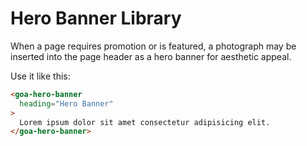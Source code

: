 # Hero Banner Library

When a page requires promotion or is featured, a photograph may be inserted into the page header as a hero banner for aesthetic appeal.


Use it like this:
```html
<goa-hero-banner
  heading="Hero Banner"
>
  Lorem ipsum dolor sit amet consectetur adipisicing elit.
</goa-hero-banner>
```
